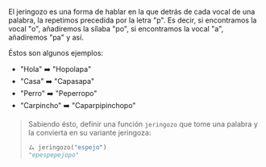 El jeringozo es una forma de hablar en la que detrás de cada vocal de una palabra, la repetimos precedida por la letra "p". Es decir, si encontramos la vocal "o", añadiremos la sílaba "po", si encontramos la vocal "a", añadiremos "pa" y así. 

Éstos son algunos ejemplos:

* "Hola" :arrow_right: "Hopolapa"
* "Casa" :arrow_right: "Capasapa"
* "Perro" :arrow_right: "Peperropo"
* "Carpincho" :arrow_right: "Caparpipinchopo"

> Sabiendo ésto, definir una función `jeringozo` que tome una palabra y la convierta en su variante jeringoza:
>
> ```python
> ム jeringozo("espejo")
> "epespepejopo"
> ```
